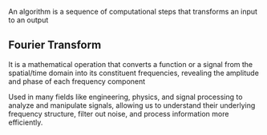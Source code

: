 An algorithm is a sequence of computational steps that transforms an input to an output 

## Fourier Transform
It is a mathematical operation that converts a function or a signal from the spatial/time domain into its constituent frequencies, revealing the amplitude and phase of each frequency component

Used in many fields like engineering, physics, and signal processing to analyze and manipulate signals, allowing us to understand their underlying frequency structure, filter out noise, and process information more efficiently.

